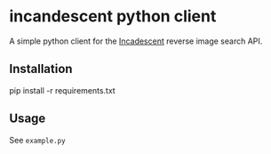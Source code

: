 # incandescent python client
A simple python client for the [Incadescent](http://incandescent.xyz/) reverse image search API.

## Installation
pip install -r requirements.txt 

## Usage
See `example.py`
